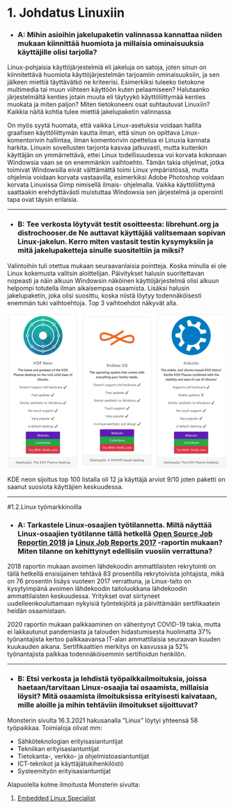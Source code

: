 # 1\. Johdatus Linuxiin

- ### A: Mihin asioihin jakelupaketin valinnassa kannattaa niiden mukaan kiinnittää huomiota ja millaisia ominaisuuksia käyttäjille olisi tarjolla?

Linux-pohjaisia käyttöjärjestelmiä eli jakeluja on satoja, joten sinun on kiinnitettävä huomiota käyttöjärjestelmän tarjoamiin ominaisuuksiin, ja sen jälkeen miettiä täyttävätkö ne kriteerisi. Esimerkiksi tuleeko tietokone multimedia tai muun viihteen käyttöön kuten pelaamiseen? Halutaanko järjestelmältä kenties jotain muuta eli täytyykö käyttöliittymää kenties muokata ja miten paljon? Miten tietokoneeni osat suhtautuvat Linuxiin? Kaikkia näitä kohtia tulee miettiä jakelupaketin valinnassa

On myös syytä huomata, että vaikka Linux-asetuksia voidaan hallita graafisen käyttöliittymän kautta ilman, että sinun on opittava Linux-komentorivin hallintaa, ilman komentorivin opettelua ei Linuxia kannata harkita. Linuxin sovellusten tarjonta kasvaa jatkuvasti, mutta kuitenkin käyttäjän on ymmärrettävä, ettei Linux todellisuudessa voi korvata kokonaan Windowsia vaan se on enemmänkin vaihtoehto. Tämän takia ohjelmat, jotka toimivat Windowsilla eivät välttämättä toimi Linux ympäristössä, mutta ohjelmia voidaan korvata vastaavilla, esimerkiksi Adobe Photoshop voidaan korvata Linuxissa Gimp nimisellä ilmais- ohjelmalla.  Vaikka käyttöliittymä saattaakin erehdyttävästi muistuttaa Windowsia sen järjestelmä ja operointi tapa ovat täysin erilaisia.

---

- ### B: Tee verkosta löytyvät testit osoitteesta: librehunt.org ja distrochooser.de Ne auttavat käyttäjää valitsemaan sopivan Linux-jakelun. Kerro miten vastasit testin kysymyksiin ja mitä jakelupaketteja sinulle suositeltiin ja miksi?

Valintoihin tuli otettua mukaan seuraavanlaisia pointteja. Koska minulla ei ole Linux kokemusta valitsin aloittelijan. Päivitykset halusin suoritettavan nopeasti ja näin alkuun Windowsin näköinen käyttöjärjestelmä olisi alkuun helpompi totutella ilman aikaisempaa osaamista. Lisäksi halusin jakelupaketin, joka olisi suosittu, koska niistä löytyy todennäköisesti enemmän tuki vaihtoehtoja.  Top 3 vaihtoehdot näkyvät alla.

![](https://raw.githubusercontent.com/PetteriHavia/E9955-3003-Linux-Johdatus/main/src/Kuvat/jakelupaketit.jpg)


KDE neon sijoitus top 100 listalla oli 12 ja käyttäjä arviot 9/10 joten paketti on saanut suosiota käyttäjien keskuudessa.

---

#1.2\.Linux työmarkkinoilla

- ### A: Tarkastele Linux-osaajien työtilannetta. Miltä näyttää Linux-osaajien työtilanne tällä hetkellä [Open Source Job Reportin 2018](https://www.linuxfoundation.org/wp-content/uploads/2019/10/osjobsreport_2018.pdf) ja [Linux Job Reports 2017](https://resources.linuxfoundation.org/LF+Core/publication_Linux_2017_Jobs_Report_final.pdf) -raportin mukaan? Miten tilanne on kehittynyt edellisiin vuosiin verrattuna?

2018 raportin mukaan avoimen lähdekoodin ammattilaisten rekrytointi on tällä hetkellä ensisijainen tehtävä 83 prosentilla rekrytoivista johtajista, mikä on 76 prosentin lisäys vuoteen 2017 verrattuna, ja Linux-taito on kysytyimpänä avoimen lähdekoodin taitoluokkana lähdekoodin ammattilaisten keskuudessa. Yritykset ovat siirtyneet uudelleenkouluttamaan nykyisiä työntekijöitä ja päivittämään sertifikaatein heidän osaamistaan.

2020 raportin mukaan palkkaaminen on vähentynyt COVID-19 takia, mutta ei lakkautunut pandemiasta ja talouden hidastumisesta huolimatta 37% työnantajista kertoo palkkaavansa IT-alan ammattilaisia seuraavan kuuden kuukauden aikana.  Sertifikaattien merkitys on kasvussa ja 52% työnantajista palkkaa todennäköisemmin sertifioidun henkilön.

---

- ### B: Etsi verkosta ja lehdistä työpaikkailmoituksia, joissa haetaan/tarvitaan Linux-osaajia tai osaamista, millaisia löysit? Mitä osaamista ilmoituksissa erityisesti kaivataan, mille aloille ja mihin tehtäviin ilmoitukset sijoittuvat?

Monsterin sivulta 16.3.2021 hakusanalla ”Linux” löytyi yhteensä 58 työpaikkaa. Toimialoja olivat mm:

- Sähköteknologian erityisasiantuntijat
- Tekniikan erityisasiantuntijat
- Tietokanta-, verkko- ja ohjelmistoasiantuntijat
- ICT-teknikot ja käyttäjätukihenkilöstö
- Systeemityön erityisasiantuntijat

Alapuolella kolme ilmoitusta Monsterin sivulta:

1. [Embedded Linux Specialist](https://raw.githubusercontent.com/PetteriHavia/E9955-3003-Linux-Johdatus/main/src/Kuvat/ilmoitus1.jpg)
